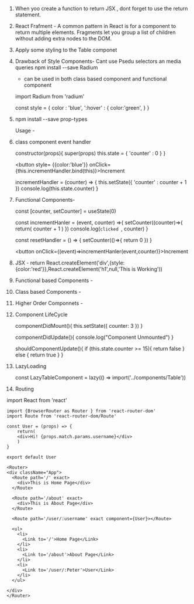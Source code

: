 1. When yoo create a function to return JSX , dont forget to use the return statement.

2. React Frafment - A common pattern in React is for a component to return multiple elements. Fragments let you group a list of children without adding extra nodes to the DOM.


3. Apply some styling to the Table componet

4. Drawback of Style Components- Cant use Psedu selectors an media queries 
	npm install --save Radium
	- can be used in both class based component and functional component
	
	import Radium from 'radium'
	
	const style = {
    color : 'blue',
    ':hover' : {
        color:'green',
    }
}

5. npm install --save prop-types

	Usage - 
	
6. class component 
	 event handler 
	 
	  constructor(props){
        super(props)
        this.state = {
            'counter' : 0
        }
    }
	 
	 <button style= {{color:'blue'}} onClick={this.incrementHandler.bind(this)}>Increment</button>
	 
	  incrementHandler = (counter) => {
        this.setState({
            'counter' : counter + 1
        })
        console.log(this.state.counter)
    }
	
7. Functional Components-
	
	 const [counter, setCounter] = useState(0)

    const incrementHanler = (event, counter) =>{
        setCounter((counter)=>{
            return(
                counter + 1
            )
        })
        console.log(`clicked `, counter)
    }

    const resetHandler =  () => {
        setCounter(()=>{
            return 0
        })
    }
	
	<button onClick={(event)=>incrementHanler(event,counter)}>Increment</button>
	
8. JSX - 
	 return React.createElement('div',{style:{color:'red'}},React.createElement('h1',null,'This is Working'))
	 
9. Functional based Components - 

10. Class based Components - 

11. Higher Order Componnets - 

12. Component LifeCycle

	componentDidMount(){
        this.setState({
            counter: 3
        })
    }
	
	componentDidUpdate(){
        console.log("Component Unmounted")
    }
	
	 shouldComponentUpdate(){
        if (this.state.counter >= 15){
            return false
        }
        else {
            return true
        }
    }
	
13. LazyLoading

	const LazyTableComponent = lazy(() => import('../components/Table'))
	
13. Routing

import React from 'react'

	import {BrowserRouter as Router } from 'react-router-dom'
	import Route from 'react-router-dom/Route'

	const User = (props) => {
		return(
		<div>Hi! {props.match.params.username}</div>
		)
	}

	export default User
	
	<Router>
    <div className="App">
      <Route path='/' exact>
        <div>This is Home Page</div>
      </Route>

      <Route path='/about' exact>
        <div>This is About Page</div>
      </Route>

      <Route path='/user/:username' exact component={User}></Route>

      <ul>
        <li>
          <Link to='/'>Home Page</Link>
        </li>
        <li>
          <Link to='/about'>About Page</Link>
        </li>
        <li>
          <Link to='/user/:Peter'>User</Link>
        </li>
      </ul>
      
    </div>
    </Router>
	
	